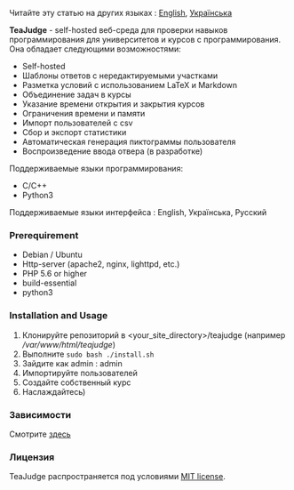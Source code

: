 Читайте эту статью на других языках : [English](README.md), [Українська](README.uk_UA.md)

**TeaJudge** - self-hosted веб-среда для проверки навыков программирования для университетов и курсов с программирования. Она обладает следующими возможностями:
- Self-hosted
- Шаблоны ответов с нередактируемыми участками
- Разметка условий с использованием LaTeX и Markdown
- Объединение задач в курсы
- Указание времени открытия и закрытия курсов
- Ограничения времени и памяти
- Импорт пользователей с csv
- Сбор и экспорт статистики
- Автоматическая генерация пиктограммы пользователя
- Воспроизведение ввода отвера (в разработке)

Поддерживаемые языки программирования:
- C/C++
- Python3

Поддерживаемые языки интерфейса : English, Українська, Русский

### Prerequirement
- Debian / Ubuntu
- Http-server (apache2, nginx, lighttpd, etc.)
- PHP 5.6 or higher
- build-essential
- python3

### Installation and Usage
1. Клонируйте репозиторий в \<your_site_directory\>/teajudge (например */var/www/html/teajudge*)
1. Выполните `sudo bash ./install.sh`
1. Зайдите как admin : admin
1. Импортируйте пользователей
1. Создайте собственный курс
1. Наслаждайтесь)

### Зависимости
Смотрите [здесь](DEPENDENCIES.md)

### Лицензия
TeaJudge распространяется под условиями [MIT license](LICENSE).